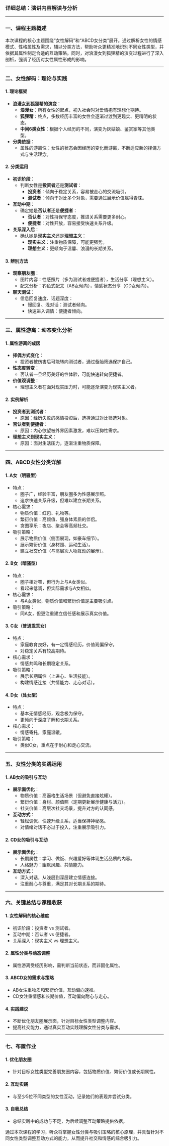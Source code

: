 ### **详细总结：演讲内容解读与分析**

---

### **一、课程主题概述**

本次课程的核心主题围绕“女性解码”和“ABCD女分类”展开。通过解析女性的情感模式、性格属性及需求，辅以分类方法，帮助听众更精准地识别不同女性类型，并依据其属性制定合适的互动策略。同时，对浪漫女到狐狸精的演变过程进行了深入剖析，强调了经历对女性属性形成的影响。

---

### **二、女性解码：理论与实践**

#### **1. 理论框架**
- **浪漫女到狐狸精的演变**：
  - **浪漫女**：所有女性的起点，初入社会时对爱情抱有理想化期待。
  - **狐狸精**：终点，多数经历丰富的女性会逐渐过渡到更现实、更精明的状态。
  - **中间6类女性**：根据个人经历的不同，演变为灰姑娘、鉴赏家等其他类型。
- **分类依据**：
  - 属性的游离性：女性的状态会因经历的变化而游离，不断适应新的择偶方式与生活理念。

#### **2. 分类运用**
- **初识阶段**：
  - 判断女性是**投资者**还是**测试者**：
    - **投资者**：倾向于稳定关系，容易被走心的交流吸引。
    - **测试者**：倾向于对比多个对象，需要通过展示价值赢得青睐。
- **互动中期**：
  - 确定她是**否认者**还是**便捷者**：
    - **否认者**：对性持保守态度，推进关系需要更多耐心。
    - **便捷者**：对性开放，容易接受快速关系升级。
- **关系深入后**：
  - 确认她是**现实主义**还是**理想主义**：
    - **现实主义**：注重物质保障，可能更强势。
    - **理想主义**：更倾向于温馨、浪漫的长期关系。

#### **3. 辨别方法**
- **观察朋友圈**：
  - 图片内容：性感照片（多为测试者或便捷者），生活分享（理想主义）。
  - 配文分析：钓鱼式配文（AB女倾向），情感状态分享（CD女倾向）。
- **聊天测试**：
  - 信息回复速度、话题深度：
    - 慢回复、浅对话：测试者倾向。
    - 快速进入调情：便捷者倾向。

---

### **三、属性游离：动态变化分析**

#### **1. 属性游离的成因**
- **择偶方式变化**：
  - 投资者被伤害后可能转向测试者，通过备胎筛选保护自己。
- **性态度转变**：
  - 否认者一旦经历美好的性体验，可能快速转向便捷者。
- **价值观调整**：
  - 理想主义者在面对现实压力时，可能逐渐演变为现实主义者。

#### **2. 实例解析**
- **投资者到测试者**：
  - 原因：经历失败的感情投资后，选择通过对比筛选对象。
- **否认者到便捷者**：
  - 原因：内心欲望被外界因素激发，难以压抑性需求。
- **理想主义到现实主义**：
  - 原因：面对生活压力，逐渐注重物质保障。

---

### **四、ABCD女性分类详解**

#### **1. A女（明骚型）**
- 特点：
  - 圈子广，经验丰富，朋友圈多为性感展示照。
  - 追求快速关系升级，但难以建立长期关系。
- 核心需求：
  - 物质价值：红包、礼物等。
  - 繁衍价值：高颜值、强身体素质的伴侣。
  - 贪图享乐：夜店、聚会等高频社交。
- 吸引策略：
  - 展示物质价值（侧面展现，如豪车细节）。
  - 展示繁衍价值（身材照、运动生活）。
  - 建立社交价值（与高层次人物互动的展示）。

#### **2. B女（暗骚型）**
- 特点：
  - 圈子相对窄，但行为上与A女类似。
  - 看起来低调，但实际需求与A女相似。
- 核心需求：
  - 与A女类似，物质价值和繁衍价值是主要吸引点。
- 吸引策略：
  - 同A女，但更注重建立信任感和展示真实价值。

#### **3. C女（普通乖乖女）**
- 特点：
  - 家庭教育良好，有一定情感经历，价值观偏保守。
  - 对稳定关系有较高期待。
- 核心需求：
  - 情感共鸣和长期稳定关系。
- 吸引策略：
  - 展示长期属性（上进心、生活技能）。
  - 构建情感连接（共情能力、走心对话）。

#### **4. D女（处女型）**
- 特点：
  - 基本无情感经历，观念极为保守。
  - 更倾向于深度了解和长期关系。
- 核心需求：
  - 情感寄托，家庭温暖。
- 吸引策略：
  - 类似C女，重点在于耐心和走心交流。

---

### **五、女性分类的实践运用**

#### **1. AB女的吸引与互动**
- **展示面优化**：
  - 物质价值：高逼格生活场景（但避免直接炫耀）。
  - 繁衍价值：身材、颜值照（定期更新展示健康与活力）。
  - 社交价值：高层次社交场景，提升对方的认同感。
- **互动方式**：
  - 轻松调侃、快速升级关系，适当保持神秘感。
  - 对情绪对话不必过于投入，注重展示吸引力。

#### **2. CD女的吸引与互动**
- **展示面优化**：
  - 长期属性：学习、做饭、兴趣爱好等体现生活品质的内容。
  - 人格魅力：幽默风趣、共情能力。
- **互动方式**：
  - 深入对话，从浅层到深层建立情感连接。
  - 注重耐心与尊重，满足其对长期关系的期待。

---

### **六、关键总结与课程收获**

#### **1. 女性解码的核心维度**
- 初识阶段：投资者 vs 测试者。
- 互动中期：否认者 vs 便捷者。
- 关系深入：现实主义 vs 理想主义。

#### **2. 属性分类与动态调整**
- 属性游离受经历影响，需判断当前状态，而非固化属性。

#### **3. ABCD女的需求与策略**
- AB女注重物质和繁衍价值，互动偏向速推。
- CD女注重情感和长期价值，互动偏向耐心与走心。

#### **4. 实践建议**
- 不断优化朋友圈展示面，针对目标女性类型调整内容。
- 提高社交能力，通过真实互动实践理解女性分类与需求。

---

### **七、布置作业**

#### **1. 优化朋友圈**
- 针对目标女性类型完善朋友圈内容，包括物质价值、繁衍价值或长期属性。

#### **2. 互动实践**
- 与至少5位不同类型的女性互动，记录她们的表现并尝试分类。

#### **3. 自我总结**
- 总结实践中的成功与不足，为后续调整互动策略提供依据。

通过本次课程的学习，听众将掌握女性分类与吸引策略的核心原理，并具备针对不同女性类型调整互动方式的能力，从而提升社交和情感的综合吸引力。
